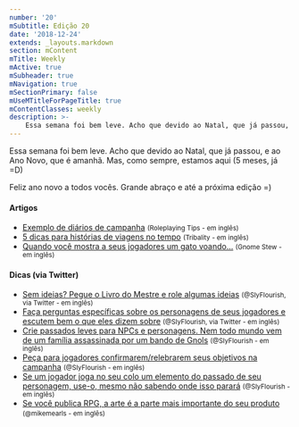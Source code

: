 ```yaml
---
number: '20'
mSubtitle: Edição 20
date: '2018-12-24'
extends: _layouts.markdown
section: mContent
mTitle: Weekly
mActive: true
mSubheader: true
mNavigation: true
mSectionPrimary: false
mUseMTitleForPageTitle: true
mContentClasses: weekly
description: >-
    Essa semana foi bem leve. Acho que devido ao Natal, que já passou, e ao Ano Novo, que é amanhã. Mas, como sempre, estamos aqui (5 meses, já =D) Feliz ano novo a todos vocês. Grande abraço e até a próxima edição =) 
---
```

Essa semana foi bem leve. Acho que devido ao Natal, que já passou, e ao Ano Novo, que é amanhã. Mas, como sempre, estamos aqui (5 meses, já =D)

Feliz ano novo a todos vocês. Grande abraço e até a próxima edição =)

#### Artigos

- [Exemplo de diários de campanha] <small>(Roleplaying Tips - em inglês)</small>
- [5 dicas para histórias de viagens no tempo] <small>(Tribality - em inglês)</small>
- [Quando você mostra a seus jogadores um gato voando...] <small>(Gnome Stew - em inglês)</small>

#### Dicas (via Twitter)

- [Sem ideias? Pegue o Livro do Mestre e role algumas ideias] <small>(@SlyFlourish, via Twitter - em inglês)</small>
- [Faça perguntas específicas sobre os personagens de seus jogadores e escutem bem o que eles dizem sobre] <small>(@SlyFlourish, via Twitter - em inglês)</small>
- [Crie passados leves para NPCs e personagens. Nem todo mundo vem de um família assassinada por um bando de Gnols] <small>(@SlyFlourish - em inglês)</small>
- [Peça para jogadores confirmarem/relebrarem seus objetivos na campanha] <small>(@SlyFlourish - em inglês)</small>
- [Se um jogador joga no seu colo um elemento do passado de seu personagem, use-o, mesmo não sabendo onde isso parará] <small>(@SlyFlourish - em inglês)</small>
- [Se você publica RPG, a arte é a parte mais importante do seu produto] <small>(@mikemearls - em inglês)</small>

[Exemplo de diários de campanha]: https://www.roleplayingtips.com/news/rpt-campaign-journal-example/
[5 dicas para histórias de viagens no tempo]: https://www.tribality.com/2018/12/27/five-tips-for-time-travel-stories/
[Quando você mostra a seus jogadores um gato voando...]: https://gnomestew.com/when-you-show-your-players-a-flying-cat/
[Sem ideias? Pegue o Livro do Mestre e role algumas ideias]: https://twitter.com/SlyFlourish/status/1079467397445283841
[Faça perguntas específicas sobre os personagens de seus jogadores e escutem bem o que eles dizem sobre]: https://twitter.com/SlyFlourish/status/1078697455141732353
[Crie passados leves para NPCs e personagens. Nem todo mundo vem de um família assassinada por um bando de Gnols]: https://twitter.com/SlyFlourish/status/1078350196378136576
[Peça para jogadores confirmarem/relebrarem seus objetivos na campanha]: https://twitter.com/SlyFlourish/status/1077972674029207552
[Se um jogador joga no seu colo um elemento do passado de seu personagem, use-o, mesmo não sabendo onde isso parará]: https://twitter.com/SlyFlourish/status/1077610186938990592
[Se você publica RPG, a arte é a parte mais importante do seu produto]: https://twitter.com/mikemearls/status/1078393482618712064
